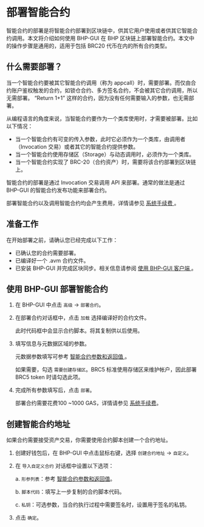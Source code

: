 # 部署智能合约

智能合约的部署是将智能合约部署到区块链中，供其它用户使用或者供其它智能合约调用。本文将介绍如何使用 BHP-GUI 在 BHP 区块链上部署智能合约。本文中的操作步骤是通用的，适用于包括 BRC20 代币在内的所有合约类型。

## 什么需要部署？

当一个智能合约要被其它智能合约调用（称为 appcall）时，需要部署。而仅由合约账户鉴权触发的合约，如锁仓合约、多方签名合约，不会被其它合约调用，所以无需部署。 “Return 1+1” 这样的合约，因为没有任何需要输入的参数，也无需部署。

从编程语言的角度来说，当智能合约要作为一个类库使用时，才需要被部署。比如以下情况：

- 当一个智能合约有可变的传入参数，此时它必须作为一个类库，由调用者（Invocation 交易）或者其它的智能合约提供参数。
- 当一个智能合约使用存储区（Storage）与动态调用时，必须作为一个类库。
- 当一个智能合约实现了 BRC-20（合约资产）时，需要将该合约部署到区块链上。

智能合约的部署是通过 Invocation 交易调用 API 来部署。通常的做法是通过 BHP-GUI 的智能合约发布功能来部署合约。

部署智能合约以及调用智能合约均会产生费用，详情请参见 [系统手续费 ](../../smartcontract/fees.md)。

## 准备工作

在开始部署之前，请确认您已经完成以下工作：

- 已确认您的合约需要部署。
- 已编译好一个 .avm 合约文件。
- 已安装 BHP-GUI 并完成区块同步。相关信息请参阅 [使用 BHP-GUI 客户端 ](../../node/gui/install.md)。

## 使用 BHP-GUI 部署智能合约

1. 在 BHP-GUI 中点击 `高级` -> `部署合约`。

2. 在部署合约对话框中，点击 `加载` 选择编译好的合约文件。

   此时代码框中会显示合约脚本。将其复制供以后使用。

3. 填写信息与元数据区域的参数。

   元数据参数填写可参考 [智能合约参数和返回值 ](../../smartcontract/deploy/parameter.md)。

   如果需要，勾选 `需要创建存储区`。BRC5 标准使用存储区来维护帐户，因此部署 BRC5 token 时请勾选此项。

4. 完成所有参数填写后，点击 `部署`。

   部署合约需要花费100 ~1000 GAS，详情请参见 [系统手续费](../../smartcontract/fees.md)。

## 创建智能合约地址

如果合约需要接受资产交易，你需要使用合约脚本创建一个合约地址。

1. 创建好钱包后，在 BHP-GUI 中点击鼠标右键，选择 `创建合约地址` -> `自定义`。

2. 在 `导入自定义合约` 对话框中设置以下选项： 

   a. `形参列表`：参考 [智能合约参数和返回值](../../smartcontract/deploy/parameter.md)。

   b. `脚本代码`：填写上一步复制的合约脚本代码。 

   c. `私钥`：可选参数，当合约执行过程中需要签名时，设置用于签名的私钥。

3. 点击 `确定`。